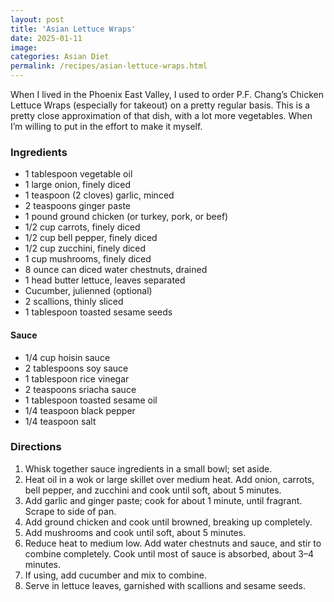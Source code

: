 ```yaml
---
layout: post
title: 'Asian Lettuce Wraps'
date: 2025-01-11
image:
categories: Asian Diet
permalink: /recipes/asian-lettuce-wraps.html
---
```


When I lived in the Phoenix East Valley, I used to order P.F. Chang’s Chicken Lettuce Wraps (especially for takeout) on a pretty regular basis. This is a pretty close approximation of that dish, with a lot more vegetables. When I’m willing to put in the effort to make it myself.

### Ingredients

- 1 tablespoon vegetable oil
- 1 large onion, finely diced
- 1 teaspoon (2 cloves) garlic, minced
- 2 teaspoons ginger paste
- 1 pound ground chicken (or turkey, pork, or beef)
- 1/2 cup carrots, finely diced
- 1/2 cup bell pepper, finely diced
- 1/2 cup zucchini, finely diced
- 1 cup mushrooms, finely diced
- 8 ounce can diced water chestnuts, drained
- 1 head butter lettuce, leaves separated
- Cucumber, julienned (optional)
- 2 scallions, thinly sliced
- 1 tablespoon toasted sesame seeds

#### Sauce

- 1/4 cup hoisin sauce
- 2 tablespoons soy sauce
- 1 tablespoon rice vinegar
- 2 teaspoons sriacha sauce
- 1 tablespoon toasted sesame oil
- 1/4 teaspoon black pepper
- 1/4 teaspoon salt

### Directions

1. Whisk together sauce ingredients in a small bowl; set aside.
1. Heat oil in a wok or large skillet over medium heat. Add onion, carrots, bell pepper, and zucchini and cook until soft, about 5 minutes.
1. Add garlic and ginger paste; cook for about 1 minute, until fragrant. Scrape to side of pan.
1. Add ground chicken and cook until browned, breaking up completely.
1. Add mushrooms and cook until soft, about 5 minutes.
1. Reduce heat to medium low. Add water chestnuts and sauce, and stir to combine completely. Cook until most of sauce is absorbed, about 3–4 minutes.
1. If using, add cucumber and mix to combine.
1. Serve in lettuce leaves, garnished with scallions and sesame seeds.
